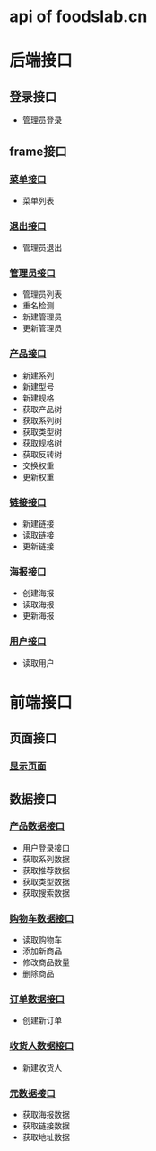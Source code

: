# api of foodslab.cn
# 后端接口
## 登录接口
- [管理员登录](backend/login.md)
## frame接口
### [菜单接口](backend/frame.md)
- 菜单列表
### [退出接口](backend/frame.md)
- 管理员退出
### [管理员接口](backend/frame_manager.md)
- 管理员列表
- 重名检测
- 新建管理员
- 更新管理员
### [产品接口](backend/frame_product.md)
- 新建系列
- 新建型号
- 新建规格
- 获取产品树
- 获取系列树
- 获取类型树
- 获取规格树
- 获取反转树
- 交换权重
- 更新权重
### [链接接口](backend/frame_link.md)
- 新建链接
- 读取链接
- 更新链接
### [海报接口](backend/frame_poster.md)
- 创建海报
- 读取海报
- 更新海报
### [用户接口](backend/frame_user.md)
- 读取用户


# **前端接口**
## 页面接口
### [显示页面](frontend/page.md)

## 数据接口
### [产品数据接口](frontend/product.md)
- 用户登录接口
- 获取系列数据
- 获取推荐数据
- 获取类型数据
- 获取搜索数据
### [购物车数据接口](frontend/cart.md)
- 读取购物车
- 添加新商品
- 修改商品数量
- 删除商品
### [订单数据接口](frontend/order.md)
- 创建新订单
### [收货人数据接口](frontend/receiver.md)
- 新建收货人
### [元数据接口](frontend/meta.md)
- 获取海报数据
- 获取链接数据
- 获取地址数据
